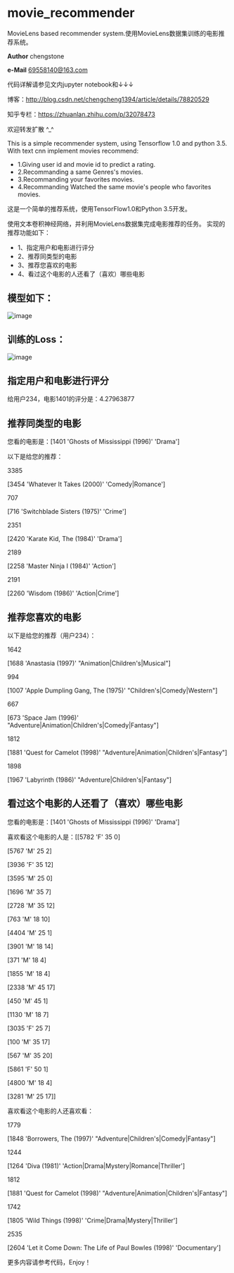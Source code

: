 # movie_recommender
MovieLens based recommender system.使用MovieLens数据集训练的电影推荐系统。

__Author__ chengstone

__e-Mail__ 69558140@163.com

代码详解请参见文内jupyter notebook和↓↓↓

博客：http://blog.csdn.net/chengcheng1394/article/details/78820529

知乎专栏：https://zhuanlan.zhihu.com/p/32078473

欢迎转发扩散 ^_^

This is a simple recommender system, using Tensorflow 1.0 and python 3.5.
With text cnn implement movies recommend:
 - 1.Giving user id and movie id to predict a rating.
 - 2.Recommanding a same Genres's movies.
 - 3.Recommanding your favorites movies.
 - 4.Recommanding Watched the same movie's people who favorites movies.

这是一个简单的推荐系统，使用TensorFlow1.0和Python 3.5开发。

使用文本卷积神经网络，并利用MovieLens数据集完成电影推荐的任务。
实现的推荐功能如下：
 - 1、指定用户和电影进行评分
 - 2、推荐同类型的电影
 - 3、推荐您喜欢的电影
 - 4、看过这个电影的人还看了（喜欢）哪些电影

## 模型如下：
![image](https://raw.githubusercontent.com/chengstone/movie_recommender/master/assets/model.001.jpeg)

## 训练的Loss：
![image](https://raw.githubusercontent.com/chengstone/movie_recommender/master/assets/loss.png)

## 指定用户和电影进行评分
给用户234，电影1401的评分是：4.27963877

## 推荐同类型的电影
您看的电影是：[1401 'Ghosts of Mississippi (1996)' 'Drama']

以下是给您的推荐：

3385

[3454 'Whatever It Takes (2000)' 'Comedy|Romance']

707

[716 'Switchblade Sisters (1975)' 'Crime']

2351

[2420 'Karate Kid, The (1984)' 'Drama']

2189

[2258 'Master Ninja I (1984)' 'Action']

2191

[2260 'Wisdom (1986)' 'Action|Crime']

## 推荐您喜欢的电影
以下是给您的推荐（用户234）：

1642

[1688 'Anastasia (1997)' "Animation|Children's|Musical"]

994

[1007 'Apple Dumpling Gang, The (1975)' "Children's|Comedy|Western"]

667

[673 'Space Jam (1996)' "Adventure|Animation|Children's|Comedy|Fantasy"]

1812

[1881 'Quest for Camelot (1998)' "Adventure|Animation|Children's|Fantasy"]

1898

[1967 'Labyrinth (1986)' "Adventure|Children's|Fantasy"]

## 看过这个电影的人还看了（喜欢）哪些电影
您看的电影是：[1401 'Ghosts of Mississippi (1996)' 'Drama']

喜欢看这个电影的人是：[[5782 'F' 35 0]

 [5767 'M' 25 2]
 
 [3936 'F' 35 12]
 
 [3595 'M' 25 0]
 
 [1696 'M' 35 7]
 
 [2728 'M' 35 12]
 
 [763 'M' 18 10]
 
 [4404 'M' 25 1]
 
 [3901 'M' 18 14]
 
 [371 'M' 18 4]
 
 [1855 'M' 18 4]
 
 [2338 'M' 45 17]
 
 [450 'M' 45 1]
 
 [1130 'M' 18 7]
 
 [3035 'F' 25 7]
 
 [100 'M' 35 17]
 
 [567 'M' 35 20]
 
 [5861 'F' 50 1]
 
 [4800 'M' 18 4]
 
 [3281 'M' 25 17]]
 
喜欢看这个电影的人还喜欢看：

1779

[1848 'Borrowers, The (1997)' "Adventure|Children's|Comedy|Fantasy"]

1244

[1264 'Diva (1981)' 'Action|Drama|Mystery|Romance|Thriller']

1812

[1881 'Quest for Camelot (1998)' "Adventure|Animation|Children's|Fantasy"]

1742

[1805 'Wild Things (1998)' 'Crime|Drama|Mystery|Thriller']

2535

[2604 'Let it Come Down: The Life of Paul Bowles (1998)' 'Documentary']

更多内容请参考代码，Enjoy！
